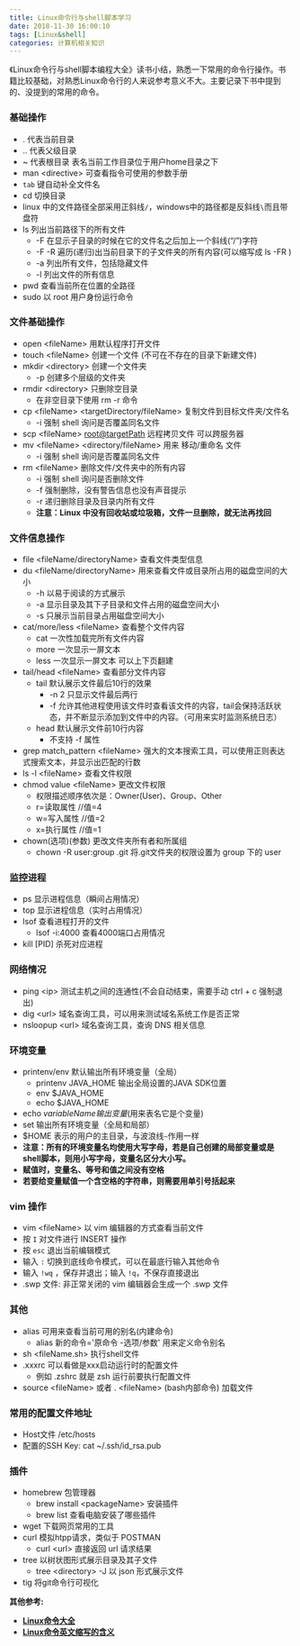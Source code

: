 ```yaml
---
title: Linux命令行与shell脚本学习
date: 2018-11-30 16:00:10
tags: [Linux&shell]
categories: 计算机相关知识
---
```

《Linux命令行与shell脚本编程大全》读书小结，熟悉一下常用的命令行操作。书籍比较基础，对熟悉Linux命令行的人来说参考意义不大。主要记录下书中提到的、没提到的常用的命令。
<!--more-->
### 基础操作
* . 代表当前目录
* .. 代表父级目录
* ~ 代表根目录 表名当前工作目录位于用户home目录之下
* man <directive\> 可查看指令可使用的参数手册
* `tab` 键自动补全文件名
* cd 切换目录
* linux 中的文件路径全部采用正斜线`/`，windows中的路径都是反斜线`\`而且带盘符
* ls 列出当前路径下的所有文件
    * -F 在显示子目录的时候在它的文件名之后加上一个斜线(“/”)字符
    * -F -R 遍历(递归)出当前目录下的子文件夹的所有内容(可以缩写成 ls -FR )
    * -a 列出所有文件，包括隐藏文件
    * -l 列出文件的所有信息
* pwd 查看当前所在位置的全路径
* sudo 以 root 用户身份运行命令
  
### 文件基础操作
* open <fileName\> 用默认程序打开文件
* touch <fileName\> 创建一个文件 (不可在不存在的目录下新建文件)
* mkdir <directory\> 创建一个文件夹
    * -p 创建多个层级的文件夹
* rmdir <directory\> 只删除空目录
    * 在非空目录下使用 rm -r 命令
* cp <fileName\> <targetDirectory/fileName> 复制文件到目标文件夹/文件名
    * -i 强制 shell 询问是否覆盖同名文件
* scp <fileName\> <root@targetPath> 远程拷贝文件 可以跨服务器
* mv <fileName\> <directory/fileName> 用来 移动/重命名 文件
    * -i 强制 shell 询问是否覆盖同名文件
* rm <fileName\> 删除文件/文件夹中的所有内容
    * -i 强制 shell 询问是否删除文件
    * -f 强制删除，没有警告信息也没有声音提示
    * -r 递归删除目录及目录内所有文件  
    * __注意：Linux 中没有回收站或垃圾箱，文件一旦删除，就无法再找回__
  
### 文件信息操作
* file <fileName/directoryName\> 查看文件类型信息
* du <fileName/directoryName\> 用来查看文件或目录所占用的磁盘空间的大小
    * -h 以易于阅读的方式展示
    * -a 显示目录及其下子目录和文件占用的磁盘空间大小
    * -s 只展示当前目录占用磁盘空间大小
* cat/more/less <fileName\> 查看整个文件内容
    * cat 一次性加载完所有文件内容
    * more 一次显示一屏文本
    * less 一次显示一屏文本 可以上下页翻建
* tail/head <fileName\> 查看部分文件内容
    * tail 默认展示文件最后10行的效果
        * -n 2 只显示文件最后两行
        * -f 允许其他进程使用该文件时查看该文件的内容，tail会保持活跃状态，并不断显示添加到文件中的内容。（可用来实时监测系统日志）
    * head 默认展示文件前10行内容
        * 不支持 -f 属性
* grep match_pattern <fileName\> 强大的文本搜索工具，可以使用正则表达式搜索文本，并显示出匹配的行数
* ls -l <fileName\> 查看文件权限
* chmod value <fileName\> 更改文件权限
  * 权限描述顺序依次是：Owner(User)、Group、Other
  * r=读取属性 //值=4
  * w=写入属性 //值=2
  * x=执行属性 //值=1
* chown(选项)(参数) 更改文件夹所有者和所属组
  * chown -R user:group .git 将.git文件夹的权限设置为 group 下的 user

### 监控进程
* ps 显示进程信息（瞬间占用情况）
* top 显示进程信息（实时占用情况）
* lsof 查看进程打开的文件
    * lsof -i:4000 查看4000端口占用情况
* kill [PID] 杀死对应进程
  
### 网络情况
* ping <ip\> 测试主机之间的连通性(不会自动结束，需要手动 ctrl + c 强制退出)
* dig <url\> 域名查询工具，可以用来测试域名系统工作是否正常
* nsloopup <url\> 域名查询工具，查询 DNS 相关信息

### 环境变量
* printenv/env 默认输出所有环境变量（全局）
    * printenv JAVA_HOME 输出全局设置的JAVA SDK位置
    * env $JAVA_HOME 
    * echo $JAVA_HOME 
* echo $variableName 输出变量 ($用来表名它是个变量)
* set 输出所有环境变量（全局和局部）
* $HOME 表示的用户的主目录，与波浪线`~`作用一样
* __注意：所有的环境变量名均使用大写字母，若是自己创建的局部变量或是shell脚本，则用小写字母，变量名区分大小写。__
* __赋值时，变量名、等号和值之间没有空格__
* __若要给变量赋值一个含空格的字符串，则需要用单引号括起来__

### vim 操作
* vim <fileName\> 以 vim 编辑器的方式查看当前文件
* 按 `I` 对文件进行 INSERT 操作
* 按 `esc` 退出当前编辑模式
* 输入 `:` 切换到底线命令模式，可以在最底行输入其他命令
* 输入 `!wq` ，保存并退出；输入 `!q`，不保存直接退出
* .swp 文件: 非正常关闭的 vim 编辑器会生成一个 .swp 文件 

### 其他
* alias 可用来查看当前可用的别名(内建命令)
  * alias 新的命令='原命令 -选项/参数' 用来定义命令别名
* sh <fileName.sh\> 执行shell文件
* .xxxrc 可以看做是xxx启动运行时的配置文件
    * 例如 .zshrc 就是 zsh 运行前要执行配置文件
* source <fileName\> 或者 . <fileName\> (bash内部命令) 加载文件

### 常用的配置文件地址
* Host文件 /etc/hosts
* 配置的SSH Key: cat ~/.ssh/id_rsa.pub

### 插件
* homebrew 包管理器
    * brew install <packageName\> 安装插件
    * brew list 查看电脑安装了哪些插件
* wget 下载网页常用的工具
* curl 模拟htpp请求，类似于 POSTMAN
    * curl <url\> 直接返回 url 请求结果
* tree 以树状图形式展示目录及其子文件
    * tree <directory\> -J 以 json 形式展示文件
* tig 将git命令行可视化

__其他参考:__
* __[Linux命令大全](http://man.linuxde.net/)__
* __[Linux命令英文缩写的含义](http://blog.chinaunix.net/uid-27164517-id-3299073.html)__
